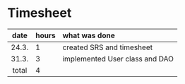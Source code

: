 # Timesheet

| date  | hours | what was done |
| :----:| :-----| :-----|
| 24.3. | 1     | created SRS and timesheet |
| 31.3. | 3     | implemented User class and DAO |
| total | 4     | |